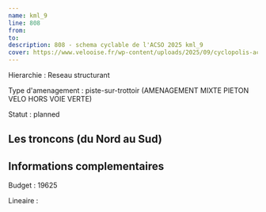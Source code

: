 ```yaml
---
name: kml_9 
line: 808
from: 
to:  
description: 808 - schema cyclable de l'ACSO 2025 kml_9 
cover: https://www.velooise.fr/wp-content/uploads/2025/09/cyclopolis-acso-default.jpg
---
```

Hierarchie : Reseau structurant

Type d'amenagement : piste-sur-trottoir (AMENAGEMENT MIXTE PIETON VELO HORS VOIE VERTE)

Statut : planned

## Les troncons (du Nord au Sud)

## Informations complementaires

Budget  : 19625 

Lineaire :

